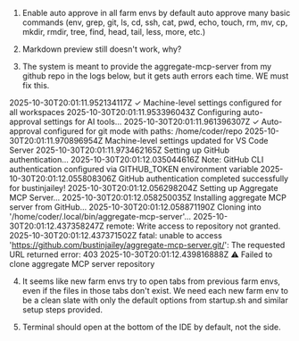 1.  Enable auto approve in all farm envs by default
auto approve many basic commands (env, grep, git, ls, cd, ssh, cat, pwd, echo, touch, rm, mv, cp, mkdir, rmdir, tree, find, head, tail, less, more, etc.)

2.  Markdown preview still doesn't work, why?

3.  The system is meant to provide the aggregate-mcp-server from my github repo in the logs below, but it gets auth errors each time.  WE must fix this.

2025-10-30T20:01:11.952134117Z ✓ Machine-level settings configured for all workspaces
2025-10-30T20:01:11.953396043Z Configuring auto-approval settings for AI tools...
2025-10-30T20:01:11.961396307Z ✓ Auto-approval configured for git mode with paths: /home/coder/repo
2025-10-30T20:01:11.970896954Z Machine-level settings updated for VS Code Server
2025-10-30T20:01:11.973462165Z Setting up GitHub authentication...
2025-10-30T20:01:12.035044616Z Note: GitHub CLI authentication configured via GITHUB_TOKEN environment variable
2025-10-30T20:01:12.055808306Z GitHub authentication completed successfully for bustinjailey!
2025-10-30T20:01:12.056298204Z Setting up Aggregate MCP Server...
2025-10-30T20:01:12.058250035Z Installing aggregate MCP server from GitHub...
2025-10-30T20:01:12.058871190Z Cloning into '/home/coder/.local/bin/aggregate-mcp-server'...
2025-10-30T20:01:12.437358247Z remote: Write access to repository not granted.
2025-10-30T20:01:12.437371502Z fatal: unable to access 'https://github.com/bustinjailey/aggregate-mcp-server.git/': The requested URL returned error: 403
2025-10-30T20:01:12.439816888Z ⚠ Failed to clone aggregate MCP server repository

4.  It seems like new farm envs try to open tabs from previous farm envs, even if the files in those tabs don't exist.  We need each new farm env to be a clean slate with only the default options from startup.sh and similar setup steps provided. 

5.  Terminal should open at the bottom of the IDE by default, not the side.